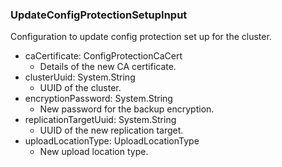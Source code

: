 ### UpdateConfigProtectionSetupInput
Configuration to update config protection set up for the cluster.

- caCertificate: ConfigProtectionCaCert
  - Details of the new CA certificate.
- clusterUuid: System.String
  - UUID of the cluster.
- encryptionPassword: System.String
  - New password for the backup encryption.
- replicationTargetUuid: System.String
  - UUID of the new replication target.
- uploadLocationType: UploadLocationType
  - New upload location type.
